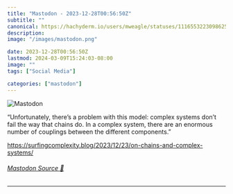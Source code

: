 ```yaml
---
title: "Mastodon - 2023-12-28T00:56:50Z"
subtitle: ""
canonical: https://hachyderm.io/users/mweagle/statuses/111655322309862507
description:
image: "/images/mastodon.png"

date: 2023-12-28T00:56:50Z
lastmod: 2024-03-09T15:24:03-08:00
image: ""
tags: ["Social Media"]

categories: ["mastodon"]
---
```

![Mastodon](/images/mastodon.png)

<p>“Unfortunately, there’s a problem with this model: complex systems don’t fail the way that chains do. In a complex system, there are an enormous number of couplings between the different components.”</p><p><a href="https://surfingcomplexity.blog/2023/12/23/on-chains-and-complex-systems/" target="_blank" rel="nofollow noopener noreferrer" translate="no"><span class="invisible">https://</span><span class="ellipsis">surfingcomplexity.blog/2023/12</span><span class="invisible">/23/on-chains-and-complex-systems/</span></a></p>


###### [Mastodon Source 🐘](https://hachyderm.io/@mweagle/111655322309862507)

___
